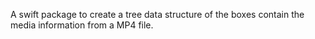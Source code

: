 A swift package to create a tree data structure of the boxes contain the media information from a MP4 file.
